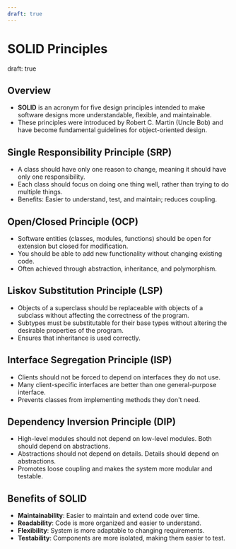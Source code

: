 ```yaml
---
draft: true
---
```

# SOLID Principles
draft: true

## Overview

- **SOLID** is an acronym for five design principles intended to make software designs more understandable, flexible, and maintainable.
- These principles were introduced by Robert C. Martin (Uncle Bob) and have become fundamental guidelines for object-oriented design.

## Single Responsibility Principle (SRP)

- A class should have only one reason to change, meaning it should have only one responsibility.
- Each class should focus on doing one thing well, rather than trying to do multiple things.
- Benefits: Easier to understand, test, and maintain; reduces coupling.

## Open/Closed Principle (OCP)

- Software entities (classes, modules, functions) should be open for extension but closed for modification.
- You should be able to add new functionality without changing existing code.
- Often achieved through abstraction, inheritance, and polymorphism.

## Liskov Substitution Principle (LSP)

- Objects of a superclass should be replaceable with objects of a subclass without affecting the correctness of the program.
- Subtypes must be substitutable for their base types without altering the desirable properties of the program.
- Ensures that inheritance is used correctly.

## Interface Segregation Principle (ISP)

- Clients should not be forced to depend on interfaces they do not use.
- Many client-specific interfaces are better than one general-purpose interface.
- Prevents classes from implementing methods they don't need.

## Dependency Inversion Principle (DIP)

- High-level modules should not depend on low-level modules. Both should depend on abstractions.
- Abstractions should not depend on details. Details should depend on abstractions.
- Promotes loose coupling and makes the system more modular and testable.

## Benefits of SOLID

- **Maintainability**: Easier to maintain and extend code over time.
- **Readability**: Code is more organized and easier to understand.
- **Flexibility**: System is more adaptable to changing requirements.
- **Testability**: Components are more isolated, making them easier to test.